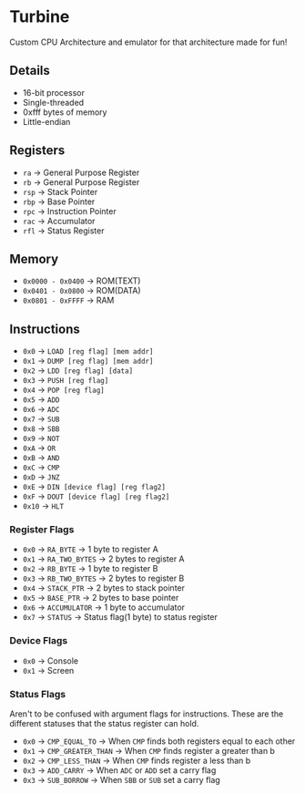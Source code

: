 # Turbine

Custom CPU Architecture and emulator for that architecture made for fun!

## Details

- 16-bit processor
- Single-threaded
- 0xfff bytes of memory
- Little-endian

## Registers

- `ra`  -> General Purpose Register
- `rb`  -> General Purpose Register
- `rsp` -> Stack Pointer
- `rbp` -> Base Pointer
- `rpc` -> Instruction Pointer
- `rac` -> Accumulator
- `rfl` -> Status Register

## Memory

- `0x0000 - 0x0400` -> ROM(TEXT)
- `0x0401 - 0x0800` -> ROM(DATA)
- `0x0801 - 0xFFFF` -> RAM

## Instructions

- `0x0`  -> `LOAD [reg flag] [mem addr]`
- `0x1`  -> `DUMP [reg flag] [mem addr]`
- `0x2`  -> `LDD [reg flag] [data]`
- `0x3`  -> `PUSH [reg flag]`
- `0x4`  -> `POP [reg flag]`
- `0x5`  -> `ADD`
- `0x6`  -> `ADC`
- `0x7`  -> `SUB`
- `0x8`  -> `SBB`
- `0x9`  -> `NOT`
- `0xA`  -> `OR`
- `0xB`  -> `AND`
- `0xC`  -> `CMP`
- `0xD`  -> `JNZ`
- `0xE`  -> `DIN [device flag] [reg flag2]`
- `0xF`  -> `DOUT [device flag] [reg flag2]`
- `0x10` -> `HLT`

### Register Flags

- `0x0` -> `RA_BYTE`      -> 1 byte to register A
- `0x1` -> `RA_TWO_BYTES` -> 2 bytes to register A
- `0x2` -> `RB_BYTE`      -> 1 byte to register B
- `0x3` -> `RB_TWO_BYTES` -> 2 bytes to register B
- `0x4` -> `STACK_PTR`    -> 2 bytes to stack pointer
- `0x5` -> `BASE_PTR`     -> 2 bytes to base pointer
- `0x6` -> `ACCUMULATOR`  -> 1 byte to accumulator
- `0x7` -> `STATUS`       -> Status flag(1 byte) to status register

### Device Flags

- `0x0` -> Console
- `0x1` -> Screen

### Status Flags

Aren't to be confused with argument flags for instructions.
These are the different statuses that the status register can hold.

- `0x0` -> `CMP_EQUAL_TO`     -> When `CMP` finds both registers equal to each other
- `0x1` -> `CMP_GREATER_THAN` -> When `CMP` finds register a greater than b
- `0x2` -> `CMP_LESS_THAN`    -> When `CMP` finds register a less than b
- `0x3` -> `ADD_CARRY`        -> When `ADC` or `ADD` set a carry flag
- `0x3` -> `SUB_BORROW`       -> When `SBB` or `SUB` set a carry flag
